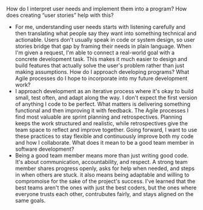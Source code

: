 How do I interpret user needs and implement them into a program? How does creating “user stories” help with this?
- For me, understanding user needs starts with listening carefully and then translating what people say they want into something technical and actionable. Users don't usually speak in code or system design, so user stories bridge that gap by framing their needs in plain language. When I'm given a request, I'm able to connect a real-world goal with a concrete development task. This makes it much easier to design and build features that actually solve the user's problem rather than just making assumptions.
How do I approach developing programs? What Agile processes do I hope to incorporate into my future development work?
- I approach development as an iterative process where it's okay to build small, test often, and adapt along the way. I don't expect the first version of anything I code to be perfect. What matters is delivering something functional and then improving it with feedback. The Agile processes I find most valuable are sprint planning and retrospectives. Planning keeps the work structured and realistic, while retrospectives give the team space to reflect and improve together. Going forward, I want to use these practices to stay flexible and continuously improve both my code and how I collaborate. 
What does it mean to be a good team member in software development?
- Being a good team member means more than just writing good code. It's about communication, accountability, and respect. A strong team member shares progress openly, asks for help when needed, and steps in when others are stuck. it also means being adaptable and willing to compromoise for the sake of the project's success. I've learned that the best teams aren't the ones with just the best coders, but the ones where everyone trusts each other, contrubutes fairly, and stays aligned on the same goals. 
